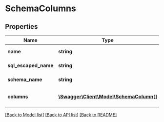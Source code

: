 # SchemaColumns

## Properties
Name | Type | Description | Notes
------------ | ------------- | ------------- | -------------
**name** | **string** | Schema item name | [optional] 
**sql_escaped_name** | **string** | Full name of item | [optional] 
**schema_name** | **string** | Name of schema | [optional] 
**columns** | [**\Swagger\Client\Model\SchemaColumn[]**](SchemaColumn.md) | Columns for this schema | [optional] 

[[Back to Model list]](../README.md#documentation-for-models) [[Back to API list]](../README.md#documentation-for-api-endpoints) [[Back to README]](../README.md)



